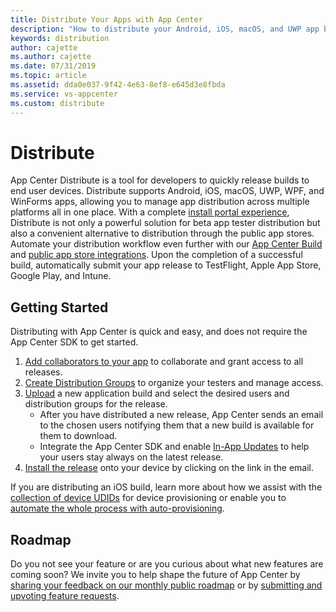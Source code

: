 ```yaml
---
title: Distribute Your Apps with App Center
description: "How to distribute your Android, iOS, macOS, and UWP app builds to your end users in App Center."
keywords: distribution
author: cajette
ms.author: cajette
ms.date: 07/31/2019
ms.topic: article
ms.assetid: dda0e037-9f42-4e63-8ef8-e645d3e8fbda
ms.service: vs-appcenter
ms.custom: distribute
---
```


# Distribute

App Center Distribute is a tool for developers to quickly release builds to end user devices. Distribute supports Android, iOS, macOS, UWP, WPF, and WinForms apps, allowing you to manage app distribution across multiple platforms all in one place. With a complete [install portal experience](~/distribution/testers/index.md), Distribute is not only a powerful solution for beta app tester distribution but also a convenient alternative to distribution through the public app stores. Automate your distribution workflow even further with our [App Center Build](~/build/index.md) and [public app store integrations](~/distribution/stores/index.md). Upon the completion of a successful build, automatically submit your app release to TestFlight, Apple App Store, Google Play, and Intune.

## Getting Started

Distributing with App Center is quick and easy, and does not require the App Center SDK to get started.

1. [Add collaborators to your app](~/dashboard/creating-and-managing-apps.md) to collaborate and grant access to all releases.
2. [Create Distribution Groups](~/distribution/groups.md) to organize your testers and manage access.
3. [Upload](~/distribution/uploading.md) a new application build and select the desired users and distribution groups for the release.
   - After you have distributed a new release, App Center sends an email to the chosen users notifying them that a new build is available for them to download.
   - Integrate the App Center SDK and enable [In-App Updates](~/distribution/inappupdates.md) to help your users stay always on the latest release.
4. [Install the release](~/distribution/installation.md) onto your device by clicking on the link in the email.

If you are distributing an iOS build, learn more about how we assist with the [collection of device UDIDs](~/distribution/auto-provisioning.md) for device provisioning or enable you to [automate the whole process with auto-provisioning](~/distribution/auto-provisioning.md).

## Roadmap

Do you not see your feature or are you curious about what new features are coming soon? We invite you to help shape the future of App Center by [sharing your feedback on our monthly public roadmap](https://github.com/Microsoft/appcenter/wiki/Iteration-Plans) or by [submitting and upvoting feature requests](https://github.com/Microsoft/appcenter/issues?utf8=%E2%9C%93&q=is%3Aissue+is%3Aopen+sort%3Areactions-%2B1-desc+label%3A%22feature+request%22+).
